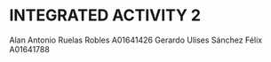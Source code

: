 # INTEGRATED ACTIVITY 2

Alan Antonio Ruelas Robles A01641426
Gerardo Ulises Sánchez Félix A01641788